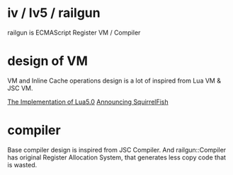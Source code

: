 # iv / lv5 / railgun

railgun is ECMAScript Register VM / Compiler

# design of VM

VM and Inline Cache operations design is a lot of inspired from Lua VM & JSC VM.

[The Implementation of Lua5.0](http://www.tecgraf.puc-rio.br/~lhf/ftp/doc/jucs05.pdf)
[Announcing SquirrelFish](http://www.webkit.org/blog/189/announcing-squirrelfish/)

# compiler

Base compiler design is inspired from JSC Compiler.
And railgun::Compiler has original Register Allocation System, that generates less copy code that is wasted.
